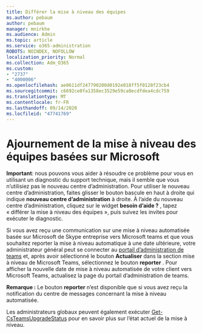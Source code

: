 ```yaml
---
title: Différer la mise à niveau des équipes
ms.author: pebaum
author: pebaum
manager: mnirkhe
ms.audience: Admin
ms.topic: article
ms.service: o365-administration
ROBOTS: NOINDEX, NOFOLLOW
localization_priority: Normal
ms.collection: Adm_O365
ms.custom:
- "2737"
- "4000006"
ms.openlocfilehash: ae0611df247790200d0192e018ff5f0128f23cb4
ms.sourcegitcommit: c6692ce0fa1358ec3529e59ca0ecdfdea4cdc759
ms.translationtype: MT
ms.contentlocale: fr-FR
ms.lasthandoff: 09/14/2020
ms.locfileid: "47741769"
---
```

# <a name="how-to-postpone-the-microsoft-driven-teams-upgrade"></a>Ajournement de la mise à niveau des équipes basées sur Microsoft

**Important**: nous pouvons vous aider à résoudre ce problème pour vous en utilisant un diagnostic du support technique, mais il semble que vous n’utilisiez pas le nouveau centre d’administration. Pour utiliser le nouveau centre d’administration, faites glisser le bouton bascule en haut à droite qui indique **nouveau centre d’administration** à droite. À l’aide du nouveau centre d’administration, cliquez sur le widget **besoin d’aide ?** , tapez « différer la mise à niveau des équipes », puis suivez les invites pour exécuter le diagnostic.

Si vous avez reçu une communication sur une mise à niveau automatisée basée sur Microsoft de Skype entreprise vers Microsoft teams et que vous souhaitez reporter la mise à niveau automatique à une date ultérieure, votre administrateur général peut se connecter au [portail d’administration de teams](https://admin.teams.microsoft.com/dashboard) et, après avoir sélectionné le bouton **Actualiser** dans la section mise à niveau de Microsoft Teams, sélectionnez le bouton **reporter** . Pour afficher la nouvelle date de mise à niveau automatisée de votre client vers Microsoft Teams, actualisez la page du portail d’administration de teams.

**Remarque :** Le bouton **reporter** n’est disponible que si vous avez reçu la notification du centre de messages concernant la mise à niveau automatisée. 

Les administrateurs globaux peuvent également exécuter [Get-CsTeamsUpgradeStatus](https://docs.microsoft.com/powershell/module/skype/get-csteamsupgradestatus?view=skype-ps) pour en savoir plus sur l’état actuel de la mise à niveau.
